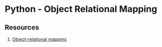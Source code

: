 # Python - Object Relational Mapping

## Resources
1. [Object-relational mappers](https://www.fullstackpython.com/object-relational-mappers-orms.html)
